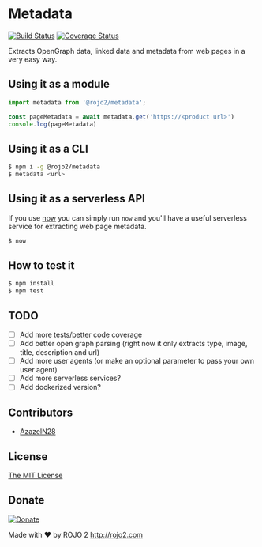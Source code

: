 # Metadata

[![Build Status](https://travis-ci.org/rojo2/metadata.svg?branch=master)](https://travis-ci.org/rojo2/metadata)
[![Coverage Status](https://coveralls.io/repos/github/rojo2/metadata/badge.svg?branch=master)](https://coveralls.io/github/rojo2/metadata?branch=master)

Extracts OpenGraph data, linked data and metadata from web pages in a very easy way.

## Using it as a module

```javascript
import metadata from '@rojo2/metadata';

const pageMetadata = await metadata.get('https://<product url>')
console.log(pageMetadata)
```

## Using it as a CLI

```sh
$ npm i -g @rojo2/metadata
$ metadata <url>
```

## Using it as a serverless API

If you use [now](https://zeit.co/now) you can simply run `now` and you'll have a useful 
serverless service for extracting web page metadata.

```sh
$ now
```

## How to test it

```sh
$ npm install
$ npm test
```

## TODO 

- [ ] Add more tests/better code coverage
- [ ] Add better open graph parsing (right now it only extracts type, image, title, description and url)
- [ ] Add more user agents (or make an optional parameter to pass your own user agent)
- [ ] Add more serverless services?
- [ ] Add dockerized version?

## Contributors

- [AzazelN28](https://github.com/azazeln28)

## License

[The MIT License](http://opensource.org/licenses/MIT) 

## Donate

[![Donate](https://img.shields.io/badge/Donate-PayPal-green.svg)](https://www.paypal.com/cgi-bin/webscr?cmd=_s-xclick&hosted_button_id=VL264WAE64MLQ&source=url)

Made with :heart: by ROJO 2 <http://rojo2.com>
